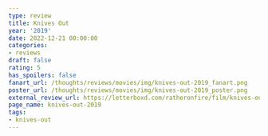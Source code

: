 ```yaml
---
type: review
title: Knives Out
year: '2019'
date: 2022-12-21 00:00:00
categories:
- reviews
draft: false
rating: 5
has_spoilers: false
fanart_url: /thoughts/reviews/movies/img/knives-out-2019_fanart.png
poster_url: /thoughts/reviews/movies/img/knives-out-2019_poster.png
external_review_url: https://letterboxd.com/ratheronfire/film/knives-out-2019/
page_name: knives-out-2019
tags:
- knives-out
---
```


